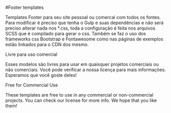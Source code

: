 #Footer templates

Templates Footer para seu site pessoal ou comercal com todos os fontes.
Para modificar é preciso que tenha o Gulp e suas dependências e não será preciso alterar nada nos *.css, toda a configuração é feita nos arquivos SCSS que é compilado para gerar o css.
Também se faz o uso dos frameworks css Bootstrap e Fontawesome como nas páginas de exemplos estão linkados para o CDN dos mesmo.

Livre para uso comercial

Esses modelos são livres para usar em quaisquer projetos comerciais ou não comerciais. Você pode verificar a nossa licença para mais informações. Esperamos que você goste deles!


Free for Commercial Use

These templates are free to use in any commercial or non-commercial projects. You can check our license for more info. We hope that you like them!
